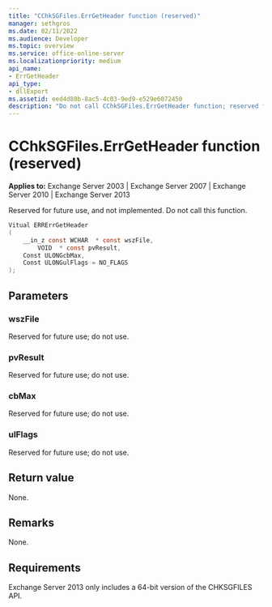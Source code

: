 ```yaml
---
title: "CChkSGFiles.ErrGetHeader function (reserved)"
manager: sethgros
ms.date: 02/11/2022
ms.audience: Developer
ms.topic: overview
ms.service: office-online-server
ms.localizationpriority: medium
api_name:
- ErrGetHeader
api_type:
- dllExport
ms.assetid: eed4d88b-8ac5-4c03-9ed9-e529e6072450
description: "Do not call CChkSGFiles.ErrGetHeader function; reserved for future use."
---
```


# CChkSGFiles.ErrGetHeader function (reserved)

**Applies to:** Exchange Server 2003 | Exchange Server 2007 | Exchange Server 2010 | Exchange Server 2013
  
Reserved for future use, and not implemented. Do not call this function.
  
```cs
Vitual ERRErrGetHeader  
(
    __in_z const WCHAR  * const wszFile,
        VOID  * const pvResult,
    Const ULONGcbMax,
    Const ULONGulFlags = NO_FLAGS
);

```

## Parameters

### wszFile
  
Reserved for future use; do not use.

### pvResult
  
Reserved for future use; do not use.

### cbMax
  
Reserved for future use; do not use.

### ulFlags
  
Reserved for future use; do not use.

## Return value

None.
  
## Remarks

None.
  
## Requirements

Exchange Server 2013 only includes a 64-bit version of the CHKSGFILES API.
